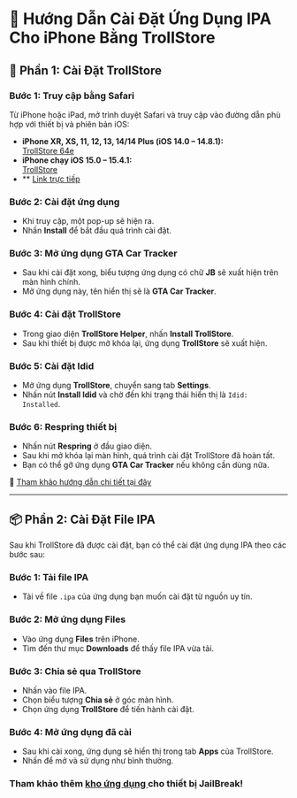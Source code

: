 # 📱 Hướng Dẫn Cài Đặt Ứng Dụng IPA Cho iPhone Bằng TrollStore

## 🔧 Phần 1: Cài Đặt TrollStore

### Bước 1: Truy cập bằng Safari

Từ iPhone hoặc iPad, mở trình duyệt Safari và truy cập vào đường dẫn phù hợp với thiết bị và phiên bản iOS:

* **iPhone XR, XS, 11, 12, 13, 14/14 Plus (iOS 14.0 – 14.8.1):**  
  [TrollStore 64e](https://api.jailbreaks.app/troll64e)
* **iPhone chạy iOS 15.0 – 15.4.1:**  
  [TrollStore](https://api.jailbreaks.app/troll)
* \*\* [Link trực tiếp](itms-services://?action=download-manifest&url=https://jailbreaks.app/cdn/plists/TrollHelper.plist)

### Bước 2: Cài đặt ứng dụng

* Khi truy cập, một pop-up sẽ hiện ra.
* Nhấn **Install** để bắt đầu quá trình cài đặt.

### Bước 3: Mở ứng dụng GTA Car Tracker

* Sau khi cài đặt xong, biểu tượng ứng dụng có chữ **JB** sẽ xuất hiện trên màn hình chính.
* Mở ứng dụng này, tên hiển thị sẽ là **GTA Car Tracker**.

### Bước 4: Cài đặt TrollStore

* Trong giao diện **TrollStore Helper**, nhấn **Install TrollStore**.
* Sau khi thiết bị được mở khóa lại, ứng dụng **TrollStore** sẽ xuất hiện.

### Bước 5: Cài đặt Idid

* Mở ứng dụng **TrollStore**, chuyển sang tab **Settings**.
* Nhấn nút **Install Idid** và chờ đến khi trạng thái hiển thị là `Idid: Installed`.

### Bước 6: Respring thiết bị

* Nhấn nút **Respring** ở đầu giao diện.
* Sau khi mở khóa lại màn hình, quá trình cài đặt TrollStore đã hoàn tất.
* Bạn có thể gỡ ứng dụng **GTA Car Tracker** nếu không cần dùng nữa.

📖 [Tham khảo hướng dẫn chi tiết tại đây](https://ios.cfw.guide/installing-trollstore/)

---

## 📦 Phần 2: Cài Đặt File IPA

Sau khi TrollStore đã được cài đặt, bạn có thể cài đặt ứng dụng IPA theo các bước sau:

### Bước 1: Tải file IPA

* Tải về file `.ipa` của ứng dụng bạn muốn cài đặt từ nguồn uy tín.

### Bước 2: Mở ứng dụng Files

* Vào ứng dụng **Files** trên iPhone.
* Tìm đến thư mục **Downloads** để thấy file IPA vừa tải.

### Bước 3: Chia sẻ qua TrollStore

* Nhấn vào file IPA.
* Chọn biểu tượng **Chia sẻ** ở góc màn hình.
* Chọn ứng dụng **TrollStore** để tiến hành cài đặt.

### Bước 4: Mở ứng dụng đã cài

* Sau khi cài xong, ứng dụng sẽ hiển thị trong tab **Apps** của TrollStore.
* Nhấn để mở và sử dụng như bình thường.



### Tham khảo thêm [kho ứng dụng ](https://jtisvn.github.io/homepage/page.html)cho thiết bị JailBreak!



